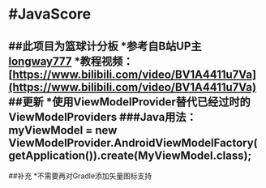#JavaScore
=======================
##此项目为篮球计分板
*参考自B站UP主[longway777](https://space.bilibili.com/137860026)
*教程视频：[https://www.bilibili.com/video/BV1A4411u7Va](https://www.bilibili.com/video/BV1A4411u7Va)
##更新
*使用ViewModelProvider替代已经过时的ViewModelProviders
###Java用法：
myViewModel =  new ViewModelProvider.AndroidViewModelFactory(getApplication()).create(MyViewModel.class);
---------------------------------------------------------
##补充
*不需要再对Gradle添加矢量图标支持
